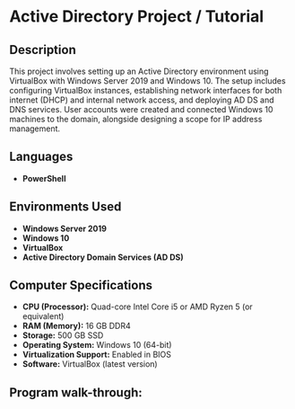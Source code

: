<h1>Active Directory Project / Tutorial</h1>

<h2>Description</h2>
This project involves setting up an Active Directory environment using VirtualBox with Windows Server 2019 and Windows 10. The setup includes configuring VirtualBox instances, establishing network interfaces for both internet (DHCP) and internal network access, and deploying AD DS and DNS services. User accounts were created and connected Windows 10 machines to the domain, alongside designing a scope for IP address management.

<h2>Languages</h2>

- <b>PowerShell</b>

<h2>Environments Used </h2>

- <b>Windows Server 2019</b>
- <b>Windows 10</b>
- <b>VirtualBox</b>
- <b>Active Directory Domain Services (AD DS)</b>

<h2>Computer Specifications</h2>

- <b>CPU (Processor):</b> Quad-core Intel Core i5 or AMD Ryzen 5 (or equivalent)
- <b>RAM (Memory):</b> 16 GB DDR4
- <b>Storage:</b> 500 GB SSD
- <b>Operating System:</b> Windows 10 (64-bit)
- <b>Virtualization Support:</b> Enabled in BIOS
- <b>Software:</b> VirtualBox (latest version)


<h2>Program walk-through:</h2>

